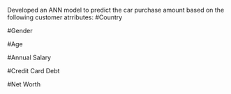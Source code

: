 Developed an ANN model to predict the car purchase amount based on the following customer atrributes:
#Country

#Gender

#Age

#Annual Salary

#Credit Card Debt

#Net Worth
